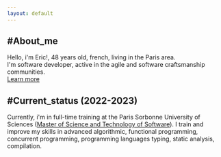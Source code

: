 ```yaml
---
layout: default
---
```


## #About_me

Hello, i'm Eric!, 48 years old, french, living in the Paris area.\
I'm software developer, active in the agile and software craftsmanship communities.\
[Learn more](./eric-patrizio.html)

## #Current_status (2022-2023)

Currently, i'm in full-time training at the Paris Sorbonne University of Sciences
([Master of Science and Technology of Software](https://sciences.sorbonne-universite.fr/formation-sciences/masters/master-informatique/parcours-stl)).
I train and improve my skills in advanced algorithmic, functional programming, concurrent programming,
programming languages typing, static analysis, compilation.
